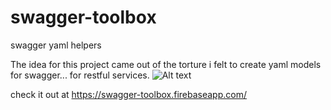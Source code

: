 # swagger-toolbox
swagger yaml helpers

The idea for this project came out of the torture i felt to create yaml models for swagger... for restful services.
![Alt text](https://firebasestorage.googleapis.com/v0/b/swagger-toolbox.appspot.com/o/Picture1.png?alt=media&token=c733c475-448a-4159-84e0-579e5637b7da "Whats happening")


check it out at 
https://swagger-toolbox.firebaseapp.com/

